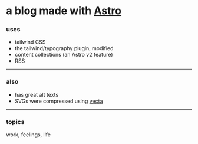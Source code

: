 # a blog made with [Astro](https://astro.build)

### uses

* tailwind CSS
* the tailwind/typography plugin, modified
* content collections (an Astro v2 feature)
* RSS

---

### also
* has great alt texts
* SVGs were compressed using [vecta](https://vecta.io/nano)

---

### topics
work, feelings, life
